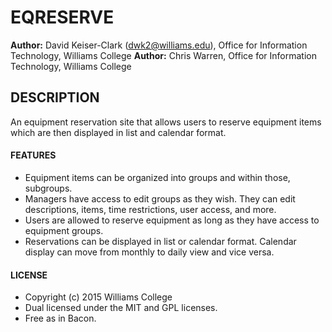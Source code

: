 # EQRESERVE

**Author:** David Keiser-Clark (dwk2@williams.edu), Office for Information Technology, Williams College
**Author:** Chris Warren, Office for Information Technology, Williams College

## DESCRIPTION
An equipment reservation site that allows users to reserve equipment items which are then displayed in list and calendar format.

#### FEATURES
 - Equipment items can be organized into groups and within those, subgroups.
 - Managers have access to edit groups as they wish. They can edit descriptions, items, time restrictions, user access, and more.
 - Users are allowed to reserve equipment as long as they have access to equipment groups.
 - Reservations can be displayed in list or calendar format. Calendar display can move from monthly to daily view and vice versa.

#### LICENSE
 - Copyright (c) 2015 Williams College
 - Dual licensed under the MIT and GPL licenses.
 - Free as in Bacon.
